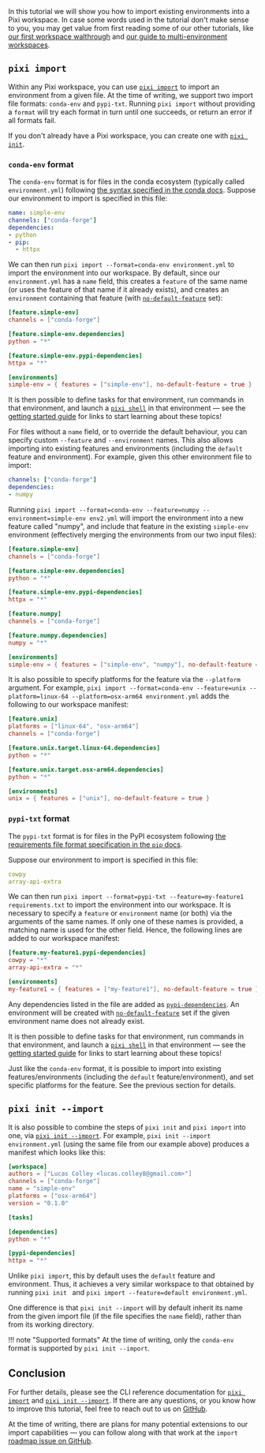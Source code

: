 In this tutorial we will show you how to import existing environments into a Pixi workspace.
In case some words used in the tutorial don't make sense to you, you may get value from first
reading some of our other tutorials, like [our first workspace walthrough](../first_workspace.md) and [our guide to multi-environment workspaces](./multi_environment.md).

## `pixi import`
Within any Pixi workspace, you can use [`pixi import`](https://pixi.sh/latest/reference/cli/pixi/import/) to import an environment from a given file. At the time of writing, we support two import file formats: `conda-env` and `pypi-txt`. Running `pixi import` without providing a `format` will try each format in turn until one succeeds, or return an error if all formats fail.

If you don't already have a Pixi workspace, you can create one with [`pixi init`](https://pixi.sh/latest/reference/cli/pixi/init/).

### `conda-env` format
The `conda-env` format is for files in the conda ecosystem (typically called `environment.yml`) following [the syntax specified in the conda docs](https://docs.conda.io/projects/conda/en/latest/user-guide/tasks/manage-environments.html#create-env-file-manually). Suppose our environment to import is specified in this file:

```yaml title="environment.yml"
name: simple-env
channels: ["conda-forge"]
dependencies:
- python
- pip:
  - httpx
```

We can then run `pixi import --format=conda-env environment.yml` to import the environment into our workspace. By default, since our `environment.yml` has a `name` field, this creates a `feature` of the same name (or uses the feature of that name if it already exists), and creates an `environment` containing that feature (with [`no-default-feature`](https://pixi.sh/latest/reference/pixi_manifest/#the-environments-table) set):

```toml title="pixi.toml"
[feature.simple-env]
channels = ["conda-forge"]

[feature.simple-env.dependencies]
python = "*"

[feature.simple-env.pypi-dependencies]
httpx = "*"

[environments]
simple-env = { features = ["simple-env"], no-default-feature = true }
```

It is then possible to define tasks for that environment, run commands in that environment, and launch a [`pixi shell`](https://pixi.sh/latest/reference/cli/pixi/shell) in that environment — see the [getting started guide](../getting_started.md) for links to start learning about these topics!

For files without a `name` field, or to override the default behaviour, you can specify custom `--feature` and `--environment` names. This also allows importing into existing features and environments (including the `default` feature and environment). For example, given this other environment file to import:

```yaml title="env2.yml"
channels: ["conda-forge"]
dependencies:
- numpy
```

Running `pixi import --format=conda-env --feature=numpy --environment=simple-env env2.yml` will import the environment into a new feature called "numpy", and include that feature in the existing `simple-env` environment (effectively merging the environments from our two input files):

```toml title="pixi.toml"
[feature.simple-env]
channels = ["conda-forge"]

[feature.simple-env.dependencies]
python = "*"

[feature.simple-env.pypi-dependencies]
httpx = "*"

[feature.numpy]
channels = ["conda-forge"]

[feature.numpy.dependencies]
numpy = "*"

[environments]
simple-env = { features = ["simple-env", "numpy"], no-default-feature = true }
```

It is also possible to specify platforms for the feature via the `--platform` argument. For example, `pixi import --format=conda-env --feature=unix --platform=linux-64 --platform=osx-arm64 environment.yml` adds the following to our workspace manifest:

```toml title="pixi.toml"
[feature.unix]
platforms = ["linux-64", "osx-arm64"]
channels = ["conda-forge"]

[feature.unix.target.linux-64.dependencies]
python = "*"

[feature.unix.target.osx-arm64.dependencies]
python = "*"

[environments]
unix = { features = ["unix"], no-default-feature = true }
```

### `pypi-txt` format
The `pypi-txt` format is for files in the PyPI ecosystem following [the requirements file format specification in the `pip` docs](https://pip.pypa.io/en/stable/reference/requirements-file-format/).

Suppose our environment to import is specified in this file:

```yaml title="requirements.txt"
cowpy
array-api-extra
```

We can then run `pixi import --format=pypi-txt --feature=my-feature1 requirements.txt` to import the environment into our workspace. It is necessary to specify a `feature` or `environment` name (or both) via the arguments of the same names. If only one of these names is provided, a matching name is used for the other field. Hence, the following lines are added to our workspace manifest:

```toml title="pixi.toml"
[feature.my-feature1.pypi-dependencies]
cowpy = "*"
array-api-extra = "*"

[environments]
my-feature1 = { features = ["my-feature1"], no-default-feature = true }
```

Any dependencies listed in the file are added as [`pypi-dependencies`](https://pixi.sh/latest/reference/pixi_manifest/#pypi-dependencies). An environment will be created with [`no-default-feature`](https://pixi.sh/latest/reference/pixi_manifest/#the-environments-table) set if the given environment name does not already exist.

It is then possible to define tasks for that environment, run commands in that environment, and launch a [`pixi shell`](https://pixi.sh/latest/reference/cli/pixi/shell) in that environment — see the [getting started guide](../getting_started.md) for links to start learning about these topics!

Just like the `conda-env` format, it is possible to import into existing features/environments (including the `default` feature/environment), and set specific platforms for the feature. See the previous section for details.

## `pixi init --import`
It is also possible to combine the steps of `pixi init` and `pixi import` into one, via [`pixi init --import`](https://pixi.sh/latest/reference/cli/pixi/init/#arg---import). For example, `pixi init --import environment.yml` (using the same file from our example above) produces a manifest which looks like this:

```toml title="pixi.toml"
[workspace]
authors = ["Lucas Colley <lucas.colley8@gmail.com>"]
channels = ["conda-forge"]
name = "simple-env"
platforms = ["osx-arm64"]
version = "0.1.0"

[tasks]

[dependencies]
python = "*"

[pypi-dependencies]
httpx = "*"
```

Unlike `pixi import`, this by default uses the `default` feature and environment. Thus, it achieves a very similar workspace to that obtained by running `pixi init ` and `pixi import --feature=default environment.yml`.

One difference is that `pixi init --import` will by default inherit its name from the given import file (if the file specifies the `name` field), rather than from its working directory.

!!! note "Supported formats"
    At the time of writing, only the `conda-env` format is supported by `pixi init --import`.

## Conclusion
For further details, please see the CLI reference documentation for [`pixi import`](https://pixi.sh/latest/reference/cli/pixi/import/) and [`pixi init --import`](https://pixi.sh/latest/reference/cli/pixi/init/#arg---import).
If there are any questions, or you know how to improve this tutorial, feel free to reach out to us on [GitHub](https://github.com/prefix-dev/pixi).

At the time of writing, there are plans for many potential extensions to our import capabilities — you can follow along with that work at the `import` [roadmap issue on GitHub](https://github.com/prefix-dev/pixi/issues/4192).
